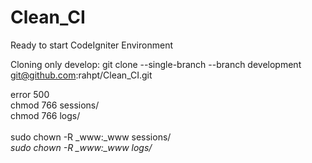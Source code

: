 # Clean_CI
Ready to start CodeIgniter Environment

Cloning only develop:
git clone --single-branch --branch development git@github.com:rahpt/Clean_CI.git

error 500<br>
chmod 766 sessions/<br>
chmod 766 logs/<br>
<br>
sudo chown -R _www:_www sessions/*<br>
sudo chown -R _www:_www logs/*<br>